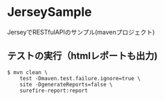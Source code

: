 # JerseySample
JerseyでRESTfulAPIのサンプル(mavenプロジェクト)

## テストの実行（htmlレポートも出力)

```console
$ mvn clean \
    test -Dmaven.test.failure.ignore=true \
    site -DgenerateReports=false \
    surefire-report:report
```
